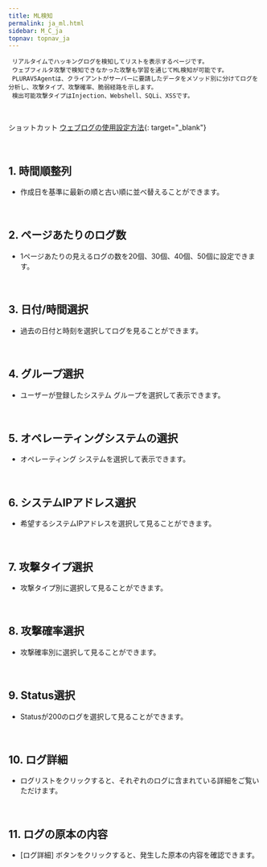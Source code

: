 ```yaml
---
title: ML検知
permalink: ja_ml.html
sidebar: M_C_ja
topnav: topnav_ja
---
```


     リアルタイムでハッキングログを検知してリストを表示するページです。
     ウェブフィルタ攻撃で検知できなかった攻撃も学習を通じてML検知が可能です。
     PLURAV5Agentは、クライアントがサーバーに要請したデータをメソッド別に分けてログを分析し、攻撃タイプ、攻撃確率、脆弱経路を示します。
     検出可能攻撃タイプはInjection、Webshell、SQLi、XSSです。 

<br />

ショットカット  [ウェブログの使用設定方法](https://qubitsec.github.io/ja_system_weblog.html){: target="_blank"}

<br />

## 1. 時間順整列
- 作成日を基準に最新の順と古い順に並べ替えることができます。

<!-- [![image](/docs/images/Manual/common/ml/1.png){: width="800" }](/docs/images/Manual/common/ml/1.png){: target="_blank"}-->

<br />

## 2. ページあたりのログ数
- 1ページあたりの見えるログの数を20個、30個、40個、50個に設定できます。

<!-- [![image](/docs/images/Manual/common/ml/2.png){: width="800" }](/docs/images/Manual/common/ml/2.png){: target="_blank"}-->

<br />

## 3. 日付/時間選択
- 過去の日付と時刻を選択してログを見ることができます。

<!-- [![image](/docs/images/Manual/common/ml/3.png){: width="800" }](/docs/images/Manual/common/ml/3.png){: target="_blank"}--> 

<br />

## 4. グループ選択
- ユーザーが登録したシステム グループを選択して表示できます。

<!-- [![image](/docs/images/Manual/common/ml/4.png){: width="800" }](/docs/images/Manual/common/ml/4.png){: target="_blank"}--> 

<br />

## 5. オペレーティングシステムの選択
- オペレーティング システムを選択して表示できます。

<!-- [![image](/docs/images/Manual/common/ml/5.png){: width="800" }](/docs/images/Manual/common/ml/5.png){: target="_blank"}--> 

<br />

## 6. システムIPアドレス選択
- 希望するシステムIPアドレスを選択して見ることができます。

<!-- [![image](/docs/images/Manual/common/ml/6.png){: width="800" }](/docs/images/Manual/common/ml/6.png){: target="_blank"}--> 

<br />

## 7. 攻撃タイプ選択
- 攻撃タイプ別に選択して見ることができます。

<!-- [![image](/docs/images/Manual/common/ml/7.png){: width="800" }](/docs/images/Manual/common/ml/7.png){: target="_blank"}--> 

<br />

## 8. 攻撃確率選択
- 攻撃確率別に選択して見ることができます。

<!-- [![image](/docs/images/Manual/common/ml/8.png){: width="800" }](/docs/images/Manual/common/ml/8.png){: target="_blank"}--> 

<br />

## 9. Status選択
- Statusが200のログを選択して見ることができます。

<!-- [![image](/docs/images/Manual/common/ml/9.png){: width="800" }](/docs/images/Manual/common/ml/9.png){: target="_blank"}--> 

<br />

## 10. ログ詳細
- ログリストをクリックすると、それぞれのログに含まれている詳細をご覧いただけます。

<!-- [![image](/docs/images/Manual/common/ml/10.png){: width="800" }](/docs/images/Manual/common/ml/10.png){: target="_blank"}--> 

<br />

## 11. ログの原本の内容
- [ログ詳細] ボタンをクリックすると、発生した原本の内容を確認できます。

<!-- [![image](/docs/images/Manual/common/ml/11.png){: width="800" }](/docs/images/Manual/common/ml/11.png){: target="_blank"}-->
